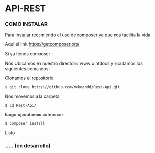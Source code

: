 # API-REST

### COMO INSTALAR 

Para instalar recomiendo el uso de composer ya que nos facilita la vida 

Aqui el link
https://getcomposer.org/

Si ya tienes composer :

Nos Ubicamos en nuestro directorio www o htdocs y ejcutamos los siguientes comandos:

Clonamos el repositorio

    $ git clone https://github.com/mekoahdd/Rest-Api.git
    
Nos movemos a la carpeta 

    $ cd Rest-Api/ 
    
luego ejecutamos composer

    $ composer install 
    

Listo

### ..... (en desarrollo)
